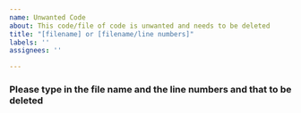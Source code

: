 ```yaml
---
name: Unwanted Code
about: This code/file of code is unwanted and needs to be deleted
title: "[filename] or [filename/line numbers]"
labels: ''
assignees: ''

---
```


### Please type in the file name and the line numbers and that to be deleted
